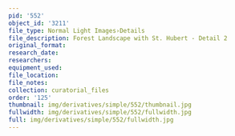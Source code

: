 ```yaml
---
pid: '552'
object_id: '3211'
file_type: Normal Light Images›Details
file_description: Forest Landscape with St. Hubert - Detail 2
original_format:
research_date:
researchers:
equipment_used:
file_location:
file_notes:
collection: curatorial_files
order: '125'
thumbnail: img/derivatives/simple/552/thumbnail.jpg
fullwidth: img/derivatives/simple/552/fullwidth.jpg
full: img/derivatives/simple/552/fullwidth.jpg
---
```

